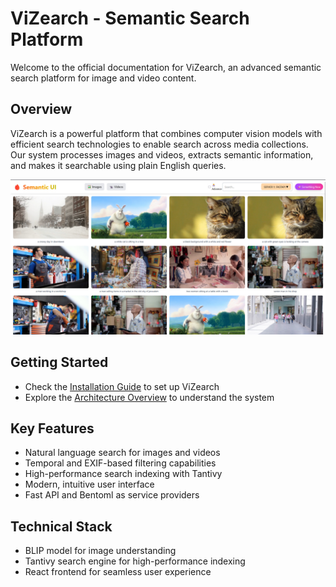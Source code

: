 # ViZearch - Semantic Search Platform

Welcome to the official documentation for ViZearch, an advanced semantic search platform for image and video content.

## Overview

ViZearch is a powerful platform that combines computer vision models with efficient search technologies to enable search across media collections. Our system processes images and videos, extracts semantic information, and makes it searchable using plain English queries.

![Demo Screenshot](assets/demo.png)

## Getting Started

- Check the [Installation Guide](setup.md) to set up ViZearch
- Explore the [Architecture Overview](architecture.md) to understand the system

## Key Features

- Natural language search for images and videos
- Temporal and EXIF-based filtering capabilities
- High-performance search indexing with Tantivy
- Modern, intuitive user interface
- Fast API and Bentoml as service providers

## Technical Stack

- BLIP model for image understanding
- Tantivy search engine for high-performance indexing
- React frontend for seamless user experience

